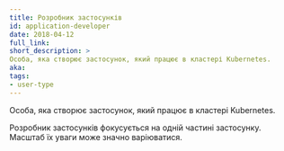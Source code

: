 ```yaml
---
title: Розробник застосунків
id: application-developer
date: 2018-04-12
full_link: 
short_description: >
Особа, яка створює застосунок, який працює в кластері Kubernetes.
aka: 
tags:
- user-type
---
```

 Особа, яка створює застосунок, який працює в кластері Kubernetes.

<!--more--> 

Розробник застосунків фокусується на одній частині застосунку. Масштаб їх уваги може значно варіюватися.

